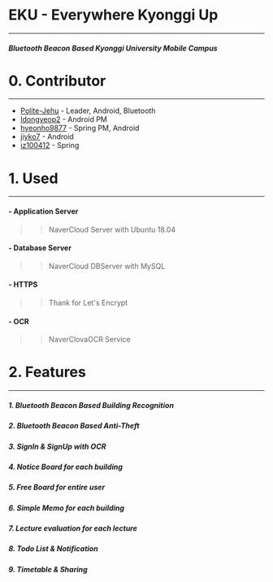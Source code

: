 # EKU - Everywhere Kyonggi Up
---
##### Bluetooth Beacon Based Kyonggi University Mobile Campus

# 0. Contributor
---
 - [Polite-Jehu](https://github.com/Polite-Jehu) - Leader, Android, Bluetooth
 - [ldongyeop2](https://github.com/ldongyeop2) - Android PM
 - [hyeonho9877](https://github.com/hyeonho9877) - Spring PM, Android
 - [jiyko7](https://github.com/jiyko7) - Android
 - [iz100412](https://github.com/iz100412) - Spring

# 1. Used
---
####  - Application Server
>> NaverCloud Server with Ubuntu 18.04
####   - Database Server
>> NaverCloud DBServer with MySQL
#### - HTTPS
>> Thank for Let's Encrypt
#### - OCR
>> NaverClovaOCR Service

# 2. Features
---
##### 1. Bluetooth Beacon Based Building Recognition
##### 2. Bluetooth Beacon Based Anti-Theft
##### 3. SignIn & SignUp with OCR
##### 4. Notice Board for each building
##### 5. Free Board for entire user
##### 6. Simple Memo for each building
##### 7. Lecture evaluation for each lecture
##### 8. Todo List & Notification
##### 9. Timetable & Sharing













